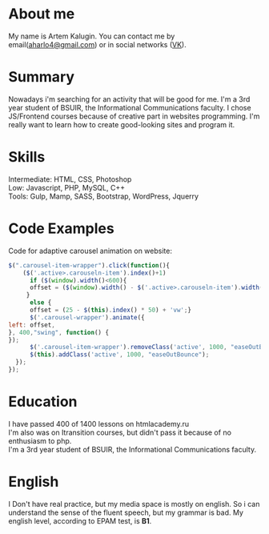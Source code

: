 # About me

My name is Artem Kalugin. You can contact me by email(aharlo4@gmail.com) or in social networks ([VK](https://vk.com/artyomkalugin)).

# Summary

Nowadays i'm searching for an activity that will be good for me. I'm a 3rd year student of BSUIR, the Informational Communications faculty. I chose JS/Frontend courses because of creative part in websites programming. I'm really want to learn how to create good-looking sites and program it.

# Skills

Intermediate: HTML, CSS, Photoshop<br>
Low: Javascript, PHP, MySQL, C++<br>
Tools: Gulp, Mamp, SASS, Bootstrap, WordPress, Jquerry

# Code Examples

Code for adaptive carousel animation on website:

```javascript
$(".carousel-item-wrapper").click(function(){
    ($('.active>.carouseln-item').index()+1)
      if ($(window).width()<600){
      offset = ($(window).width() - $('.active>.carouseln-item').width())/2 - ($(window).width()/2)*$(this).index();
     }
      else {
      offset = (25 - $(this).index() * 50) + 'vw';}
      $('.carousel-wrapper').animate({
left: offset,
}, 400,"swing", function() {
});
      $('.carousel-item-wrapper').removeClass('active', 1000, "easeOutBounce");
      $(this).addClass('active', 1000, "easeOutBounce");
  });
});
```

# Education

I have passed 400 of 1400 lessons on htmlacademy.ru<br>
I'm also was on Itransition courses, but didn't pass it because of no enthusiasm to php. <br>
I'm a 3rd year student of BSUIR, the Informational Communications faculty.

# English

I Don't have real practice, but my media space is mostly on english. So i can understand the sense of the fluent speech, but my grammar is bad.
My english level, according to EPAM test, is **B1**.
